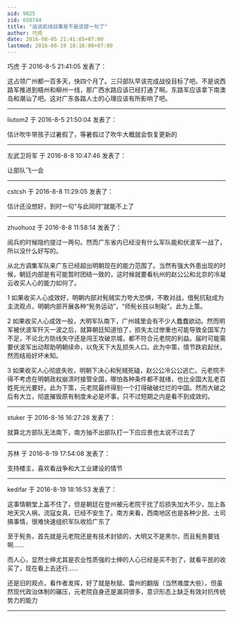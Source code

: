 ```yaml
---
aid: 9025
zid: 658744
title: "话说前线战事是不是该提一句了"
author: 巧虎
date: 2016-08-05 21:41:05+07:00
lastmod: 2016-08-19 18:16:00+07:00
---
```


巧虎 于 2016-8-5 21:41:05 发表了：

这占领广州都一百多天，快四个月了。三只部队早该完成战役目标了吧。不是说西路军推进到梧州和柳州一线，那广西水路应该已经打通了啊。东路军应该拿下南澳岛和潮汕了吧。这对广东各路人士的心理应该有所影响了吧。

---

liutom2 于 2016-8-5 21:50:04 发表了：

估计吹牛带孩子过暑假了，等暑假过了吹牛大概就会恢复更新的

---

左武卫将军 于 2016-8-8 10:47:46 发表了：

让部队飞一会

---

cstcsh 于 2016-8-8 11:29:05 发表了：

估计还没想好，到时一句“与此同时”就能不上了

---

zhuohuoz 于 2016-8-8 11:58:14 发表了：

阅兵的时候隐约提过一两句。然而广东省内已经没有什么军队能和伏波军一战了，所以没什么好写的。

从北方调集军队来广东已经超出明朝现在的能力范围了。当然有强大外患出现的时候，朝廷内部是有可能暂时团结一致的，这时候就要看杭州的赵公公和北京的冷凝云收买人心的能力如何了。

1 如果收买人心成效好，明朝内部对髡贼实力夸大恐惧，不敢对战，借髡抗鞑成为主流观点，明朝内部开展各种“髡务运动”，“师髡长技以制鞑”。此为上策。

2 如果收买人心成效一般，大明军队南下，广州城里会有不少人蠢蠢欲动。然而明军被伏波军歼灭一波之后，就算朝廷知道怕了，损失太过惨重也可能导致全国军力不足，不论北方防线失守还是闯王攻破京城，都不符合元老院的利益。届时可能需要伏波军出动帮助明朝续命，以免天下大乱损失人口。此为中策，情节跌宕起伏，然而结局好坏未知。

3 如果收买人心彻底失败，明朝下决心和髡贼死磕，赵公公冷公公逃亡。元老院不得不考虑在明朝政权崩溃时接管全国，哪怕各种条件都不就绪，也比全国大乱老百姓死光光要好。此为下策，元老院最终得到一个打得破破烂烂的中国。然而大破之后有大立，彻底摧毁原有制度未必是坏事，只不过短期之内是看不到成效的。

---

stuker 于 2016-8-16 16:27:28 发表了：

就算北方部队无法南下，南方抽不出部队打一下应应景也太说不过去了

---

苏林 于 2016-8-19 17:54:08 发表了：

支持楼主，喜欢看战争和大工业建设的情节

---

kedifar 于 2016-8-19 18:16:53 发表了：

这事情朝堂上盖不住了，但是朝廷在登州被元老院干扰了后损失加大不少，加上各地天灾人祸，流寇女真，已经不安生了。南方来看，西南地区也是各种少民、土司搞事情，很难快速组织军队收拾广东了

至于髡务，首先就是元老院还是有技术封锁的，大明又不是黑尔，而且髡务要钱啊……

而人心，显然士绅尤其是农业性质强的士绅的人心已经是买不到了，就看平民的收买了，现在看上去还行……

还是旧的观点，看作者发挥，好了就是秋赋、雷州的翻版（当然难度大些），但虽然现代政治体制的碾压，元老院自身还是漏洞很多，意识形态上缺乏有效对抗传统势力的能力

---
